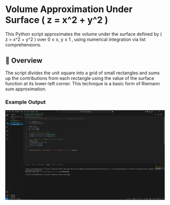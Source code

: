 # Volume Approximation Under Surface \( z = x^2 + y^2 \)

This Python script approximates the volume under the surface defined by \( z = x^2 + y^2 \) over 0 ≤ x, y ≤ 1 , using numerical integration via list comprehensions.

## 📌 Overview

The script divides the unit square into a grid of small rectangles and sums up the contributions from each rectangle using the value of the surface function at its lower-left corner.
This technique is a basic form of Riemann sum approximation.

### Example Output

<p align="center">
  <img src="https://raw.githubusercontent.com/G-alileo/Scientific_Computing/main/Assets/volume_under_the_surface.png" alt="Backend Binary Rain" />
</p>
